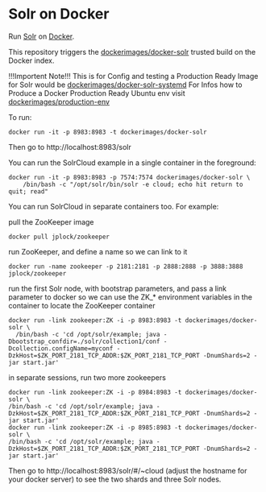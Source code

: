 Solr on Docker
==============

Run [Solr](http://lucene.apache.org/solr/) on [Docker](https://www.docker.io/).

This repository triggers the [dockerimages/docker-solr](https://index.docker.io/u/dockerimages/docker-solr) trusted build on the Docker index.

!!!Importent Note!!! This is for Config and testing a Production Ready Image for Solr would be
[dockerimages/docker-solr-systemd](https://index.docker.io/u/dockerimages/docker-solr-systemd/)
For Infos how to Produce a Docker Production Ready Ubuntu env visit [dockerimages/production-env](https://github.com/dockerimages/production-env)

To run:

    docker run -it -p 8983:8983 -t dockerimages/docker-solr

Then go to http://localhost:8983/solr

You can run the SolrCloud example in a single container in the foreground:

    docker run -it -p 8983:8983 -p 7574:7574 dockerimages/docker-solr \
        /bin/bash -c "/opt/solr/bin/solr -e cloud; echo hit return to quit; read"

You can run SolrCloud in separate containers too. For example:

pull the ZooKeeper image

    docker pull jplock/zookeeper

run ZooKeeper, and define a name so we can link to it

    docker run -name zookeeper -p 2181:2181 -p 2888:2888 -p 3888:3888 jplock/zookeeper

run the first Solr node, with bootstrap parameters, and pass a link parameter to docker
so we can use the ZK_* environment variables in the container to locate the ZooKeeper container

    docker run -link zookeeper:ZK -i -p 8983:8983 -t dockerimages/docker-solr \
      /bin/bash -c 'cd /opt/solr/example; java -Dbootstrap_confdir=./solr/collection1/conf -Dcollection.configName=myconf -DzkHost=$ZK_PORT_2181_TCP_ADDR:$ZK_PORT_2181_TCP_PORT -DnumShards=2 -jar start.jar'

in separate sessions, run two more zookeepers

    docker run -link zookeeper:ZK -i -p 8984:8983 -t dockerimages/docker-solr \
    /bin/bash -c 'cd /opt/solr/example; java -DzkHost=$ZK_PORT_2181_TCP_ADDR:$ZK_PORT_2181_TCP_PORT -DnumShards=2 -jar start.jar'
    docker run -link zookeeper:ZK -i -p 8985:8983 -t dockerimages/docker-solr \
    /bin/bash -c 'cd /opt/solr/example; java -DzkHost=$ZK_PORT_2181_TCP_ADDR:$ZK_PORT_2181_TCP_PORT -DnumShards=2 -jar start.jar'

Then go to http://localhost:8983/solr/#/~cloud (adjust the hostname for your docker server) to see the two shards and three Solr nodes.
